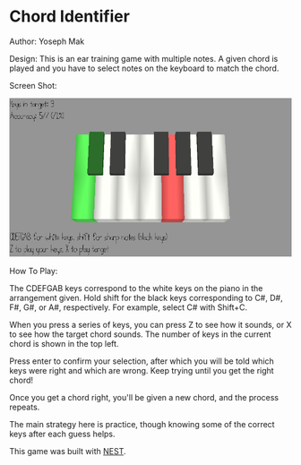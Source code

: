 # Chord Identifier

Author: Yoseph Mak

Design: This is an ear training game with multiple notes. A given chord is played and you have to select notes on the keyboard to match the chord.

Screen Shot:

![Screen Shot](screenshot.png)

How To Play:

The CDEFGAB keys correspond to the white keys on the piano in the arrangement given. Hold shift for the black keys corresponding to C#, D#, F#, G#, or A#, respectively. For example, select C# with Shift+C.

When you press a series of keys, you can press Z to see how it sounds, or X to see how the target chord sounds. The number of keys in the current chord is shown in the top left.

Press enter to confirm your selection, after which you will be told which keys were right and which are wrong. Keep trying until you get the right chord!

Once you get a chord right, you'll be given a new chord, and the process repeats.

The main strategy here is practice, though knowing some of the correct keys after each guess helps.

This game was built with [NEST](NEST.md).
